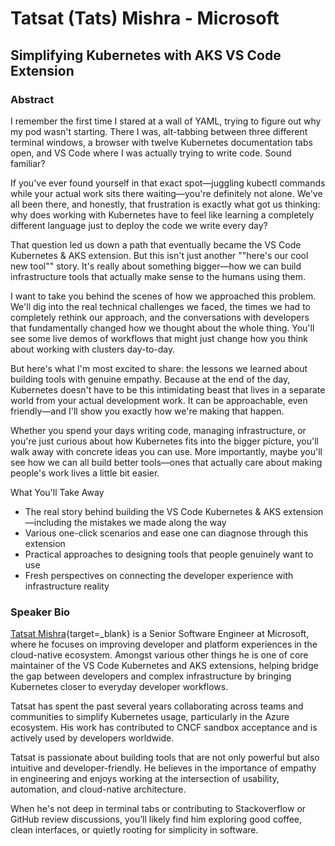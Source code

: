 # Tatsat (Tats) Mishra - Microsoft
## Simplifying Kubernetes with AKS VS Code Extension
### Abstract
I remember the first time I stared at a wall of YAML, trying to figure out why my pod wasn't starting. There I was, alt-tabbing between three different terminal windows, a browser with twelve Kubernetes documentation tabs open, and VS Code where I was actually trying to write code. Sound familiar?

If you've ever found yourself in that exact spot—juggling kubectl commands while your actual work sits there waiting—you're definitely not alone. We've all been there, and honestly, that frustration is exactly what got us thinking: why does working with Kubernetes have to feel like learning a completely different language just to deploy the code we write every day?

That question led us down a path that eventually became the VS Code Kubernetes & AKS extension. But this isn't just another ""here's our cool new tool"" story. It's really about something bigger—how we can build infrastructure tools that actually make sense to the humans using them.

I want to take you behind the scenes of how we approached this problem. We'll dig into the real technical challenges we faced, the times we had to completely rethink our approach, and the conversations with developers that fundamentally changed how we thought about the whole thing. You'll see some live demos of workflows that might just change how you think about working with clusters day-to-day.

But here's what I'm most excited to share: the lessons we learned about building tools with genuine empathy. Because at the end of the day, Kubernetes doesn't have to be this intimidating beast that lives in a separate world from your actual development work. It can be approachable, even friendly—and I'll show you exactly how we're making that happen.

Whether you spend your days writing code, managing infrastructure, or you're just curious about how Kubernetes fits into the bigger picture, you'll walk away with concrete ideas you can use. More importantly, maybe you'll see how we can all build better tools—ones that actually care about making people's work lives a little bit easier.

What You'll Take Away

- The real story behind building the VS Code Kubernetes & AKS extension—including the mistakes we made along the way
- Various one-click scenarios and ease one can diagnose through this extension
- Practical approaches to designing tools that people genuinely want to use
- Fresh perspectives on connecting the developer experience with infrastructure reality

### Speaker Bio

[Tatsat Mishra](https://github.com/Tatsinnit){target=_blank} is a Senior Software Engineer at Microsoft, where he focuses on improving developer and platform experiences in the cloud-native ecosystem. Amongst various other things he is one of core maintainer of the VS Code Kubernetes and AKS extensions, helping bridge the gap between developers and complex infrastructure by bringing Kubernetes closer to everyday developer workflows.

Tatsat has spent the past several years collaborating across teams and communities to simplify Kubernetes usage, particularly in the Azure ecosystem. His work has contributed to CNCF sandbox acceptance and is actively used by developers worldwide.

Tatsat is passionate about building tools that are not only powerful but also intuitive and developer-friendly. He believes in the importance of empathy in engineering and enjoys working at the intersection of usability, automation, and cloud-native architecture.

When he's not deep in terminal tabs or contributing to Stackoverflow or GitHub review discussions, you’ll likely find him exploring good coffee, clean interfaces, or quietly rooting for simplicity in software.